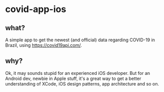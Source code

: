 # covid-app-ios

## what?
A simple app to get the newest (and official) data regarding COVID-19 in Brazil, using https://covid19api.com/.

## why?
Ok, it may sounds stupid for an experienced iOS developer. But for an Android dev, newbie in Apple stuff, it's a great way to get a better understanding of XCode, iOS design patterns, app architecture and so on.
